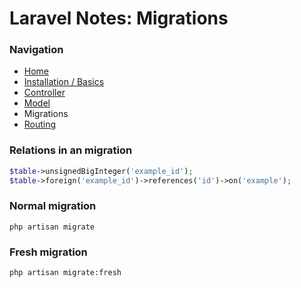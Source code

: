 # Laravel Notes: Migrations

### Navigation
- [Home](https://github.com/Sjoerd-69/laravel-cheatsheet/blob/main/README.md)
- [Installation / Basics](https://github.com/Sjoerd-69/laravel-cheatsheet/blob/main/INSTALLATION.md)
- [Controller](https://github.com/Sjoerd-69/laravel-cheatsheet/blob/main/CONTROLLER.md)
- [Model](https://github.com/Sjoerd-69/laravel-cheatsheet/blob/main/MODEL.md)
- Migrations
- [Routing](https://github.com/Sjoerd-69/laravel-cheatsheet/blob/main/ROUTING.md)

### Relations in an migration
```php
$table->unsignedBigInteger('example_id');
$table->foreign('example_id')->references('id')->on('example');
```

### Normal migration
```
php artisan migrate   
```
### Fresh migration
```
php artisan migrate:fresh
```
